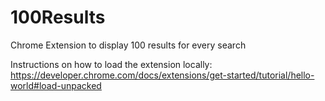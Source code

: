 # 100Results
Chrome Extension to display 100 results for every search

Instructions on how to load the extension locally:
https://developer.chrome.com/docs/extensions/get-started/tutorial/hello-world#load-unpacked
